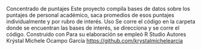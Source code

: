 Concentrado de puntajes
Este proyecto compila bases de datos sobre los puntajes de personal académico, saca promedios de esos puntajes individualmente y por rubro de interés.
Uso
Se corre el código en la carpeta donde se encuentran las bases de interés, se direcciona y se corre el código.
Construido con
Para su elaboración se empleó R Studio
Autores
Krýstal Michele Ocampo García https://github.com/krystalmichelearcia
